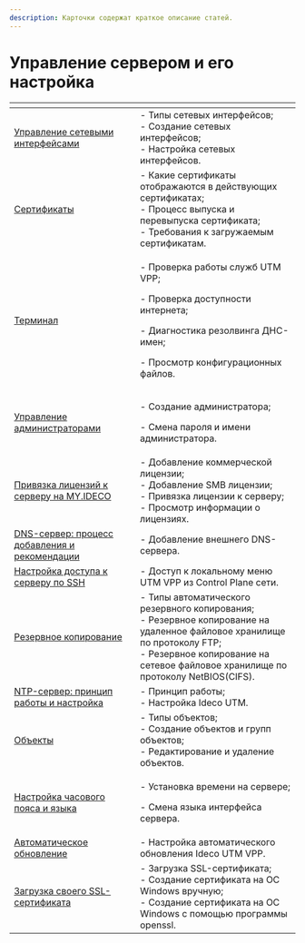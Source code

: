```yaml
---
description: Карточки содержат краткое описание статей.
---
```


# Управление сервером и его настройка

<table data-card-size="large" data-view="cards"><thead><tr><th></th><th></th></tr></thead><tbody><tr><td><a href="server-configuration-management.md">Управление сетевыми интерфейсами</a></td><td>- Типы сетевых интерфейсов;<br>- Создание сетевых интерфейсов;<br>- Настройка сетевых интерфейсов.</td></tr><tr><td><a href="certificates.md">Cертификаты</a></td><td>- Какие сертификаты отображаются в действующих сертификатах;<br>- Процесс выпуска и перевыпуска сертификата;<br>- Требования к загружаемым  сертификатам.</td></tr><tr><td><a href="terminal.md">Терминал</a></td><td><p>- Проверка работы служб UTM VPP;</p><p>- Проверка доступности интернета;</p><p>- Диагностика резолвинга ДНС-имен;</p><p>- Просмотр конфигурационных файлов.</p></td></tr><tr><td><a href="management-admins.md">Управление администраторами</a></td><td><p>- Создание администратора;</p><p>- Смена пароля и имени администратора.</p></td></tr><tr><td><a href="binding-license.md">Привязка лицензий к серверу на MY.IDECO</a></td><td>- Добавление коммерческой лицензии;<br>- Добавление SMB лицензии;<br>- Привязка лицензии к серверу;<br>- Просмотр информации о лицензиях.</td></tr><tr><td><a href="dns.md">DNS-сервер: процесс добавления и рекомендации</a></td><td>- Добавление внешнего DNS-сервера.</td></tr><tr><td><a href="SSH-access.md">Настройка доступа к серверу по SSH</a></td><td>- Доступ к локальному меню UTM VPP из Control Plane сети.</td></tr><tr><td><a href="backup.md">Резервное копирование</a></td><td>- Типы автоматического резервного копирования;<br>- Резервное копирование на удаленное файловое хранилище по протоколу FTP;<br>- Резервное копирование на сетевое файловое хранилище по протоколу NetBIOS(CIFS).</td></tr><tr><td><a href="ntp.md">NTP-сервер: принцип работы и настройка</a></td><td>- Принцип работы;<br>- Настройка Ideco UTM.</td></tr><tr><td><a href="aliases.md">Объекты</a></td><td>- Типы объектов;<br>- Создание объектов и групп объектов;<br>- Редактирование и удаление объектов.</td></tr><tr><td><a href="language-time-management.md">Настройка часового пояса и языка</a></td><td><p>- Установка времени на сервере;</p><p>- Смена языка интерфейса сервера.</p></td></tr><tr><td><a href="server-update.md">Автоматическое обновление</a></td><td>- Настройка автоматического обновления Ideco UTM VPP.</td></tr><tr><td><a href="upload-own-ssl.md">Загрузка своего SSL-сертификата</a></td><td>- Загрузка SSL-сертификата;<br>- Создание сертификата на OC Windows вручную;<br>- Создание сертификата на OC Windows с помощью программы openssl.</td></tr></tbody></table>
